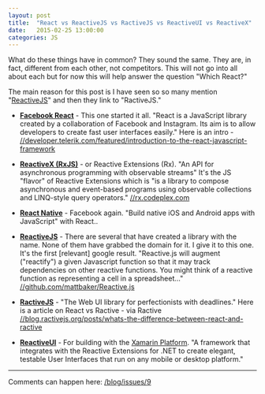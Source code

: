 ```yaml
---
layout: post
title:  "React vs ReactiveJS vs RactiveJS vs ReactiveUI vs ReactiveX"
date:   2015-02-25 13:00:00
categories: JS
---
```

What do these things have in common? They sound the same. They are, in fact, different from each other, not competitors. This will not go into all about each but for now this will help answer the question "Which React?"

The main reason for this post is I have seen so so many mention "[ReactiveJS](//twitter.com/reactivejs/status/569619957362888704)" and then they link to "RactiveJS."

+ **[Facebook React](//facebook.github.io/react)** - This one started it all. "React is a JavaScript library created by a collaboration of Facebook and Instagram. Its aim is to allow developers to create fast user interfaces easily."
Here is an intro - [//developer.telerik.com/featured/introduction-to-the-react-javascript-framework](//developer.telerik.com/featured/introduction-to-the-react-javascript-framework)

+ **[ReactiveX (RxJS)](//github.com/Reactive-Extensions/RxJS)** - or Reactive Extensions (Rx). "An API for asynchronous programming with observable streams" It's the JS "flavor" of Reactive Extensions which is "is a library to compose asynchronous and event-based programs using observable collections and LINQ-style query operators." [//rx.codeplex.com](//rx.codeplex.com)

+ **[React Native](//reactnative.com)** - Facebook again. "Build native iOS and Android apps with JavaScript" with React..

+ **[ReactiveJS](//github.com/mattbaker/Reactive.js)** - There are several that have created a library with the name. None of them have grabbed the domain for it. I give it to this one. It's the first [relevant] google result. "Reactive.js will augment ("reactify") a given Javascript function so that it may track dependencies on other reactive functions. You might think of a reactive function as representing a cell in a spreadsheet..." [//github.com/mattbaker/Reactive.js](//github.com/mattbaker/Reactive.js)

+ **[RactiveJS](//www.ractivejs.org)** - "The Web UI library for perfectionists with deadlines."
Here is a article on React vs Ractive - via Ractive [//blog.ractivejs.org/posts/whats-the-difference-between-react-and-ractive](//blog.ractivejs.org/posts/whats-the-difference-between-react-and-ractive)

+ **[ReactiveUI](//github.com/reactiveui/ReactiveUI)** - For building with the [Xamarin Platform](//xamarin.com). "A framework that integrates with the Reactive Extensions for .NET to create elegant, testable User Interfaces that run on any mobile or desktop platform."

---

Comments can happen here: [/blog/issues/9](https://github.com/getsetbro/blog/issues/9)